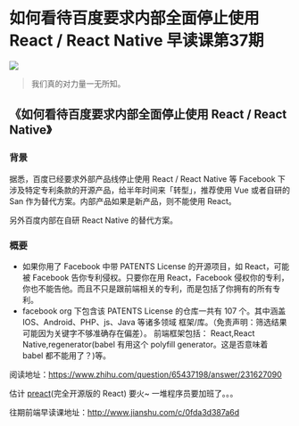 # 如何看待百度要求内部全面停止使用 React / React Native 早读课第37期
![](http://upload-images.jianshu.io/upload_images/7219342-1fd006f580fa56cd.jpg?imageMogr2/auto-orient/strip%7CimageView2/2/w/1240) 

> 我们真的对力量一无所知。 

## 《如何看待百度要求内部全面停止使用 React / React Native》
### 背景
据悉，百度已经要求外部产品线停止使用 React / React Native 等 Facebook 下涉及特定专利条款的开源产品，给半年时间来「转型」，推荐使用 Vue 或者自研的 San 作为替代方案。内部产品如果是新产品，则不能使用 React。

另外百度内部在自研 React Native 的替代方案。

### 概要
* 如果你用了 Facebook 中带 PATENTS License 的开源项目，如 React，可能被 Facebook 告你专利侵权。只要你在用 React，Facebook 侵权你的专利，你也不能告他。而且不只是跟前端相关的专利，而是包括了你拥有的所有专利。
* facebook org 下包含该 PATENTS License 的仓库一共有 107 个。其中涵盖 IOS、Android、PHP、js、Java 等诸多领域 框架/库。（免责声明：筛选结果可能因为关键字不够准确存在偏差）。
前端框架包括： React,React Native,regenerator(babel 有用这个 polyfill generator。这是否意味着 babel 都不能用了？)等。

阅读地址：https://www.zhihu.com/question/65437198/answer/231627090

估计 [preact](https://preactjs.com/)(完全开源版的 React) 要火~ 一堆程序员要加班了。。。

往期前端早读课地址：http://www.jianshu.com/c/0fda3d387a6d